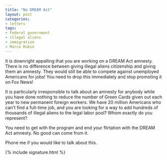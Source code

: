 ```yaml
---
title: "No DREAM Act"
layout: post
categories:
- letters
tags:
- Federal government
- illegal aliens
- immigration
- Marco Rubio
---
```


It is downright appalling that you are working on a DREAM Act amnesty. There is no difference between giving illegal aliens citizenship and giving them an amnesty. They would still be able to compete against unemployed Americans for jobs! You need to drop this immediately and stop promoting it on Fox News!

It is particularly irresponsible to talk about an amnesty for anybody while you have done nothing to reduce the number of Green Cards given out each year to new permanent foreign workers. We have 20 million Americans who can't find a full-time job, and you are looking for a way to add hundreds of thousands of illegal aliens to the legal labor pool? Whom exactly do you represent?

You need to get with the program and end your flirtation with the DREAM Act amnesty. No good can come from it.

Phone me if you would like to talk about this.

{% include signature.html %}

